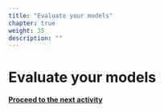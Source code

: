 ```yaml
---
title: "Evaluate your models"
chapter: true
weight: 35
description: ""
---
```


# Evaluate your models







**[Proceed to the next activity](../cleanup/)**

